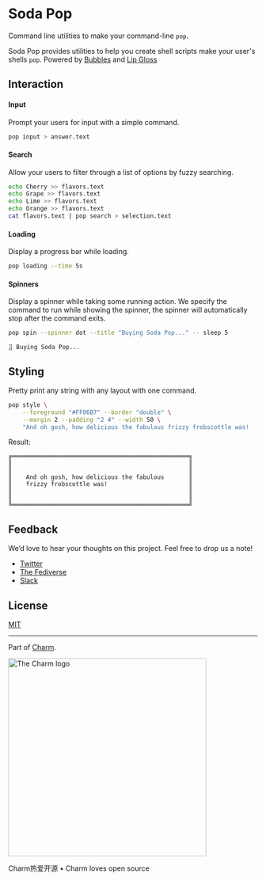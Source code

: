 # Soda Pop

Command line utilities to make your command-line `pop`.

Soda Pop provides utilities to help you create shell scripts make your user's
shells `pop`. Powered by [Bubbles](https://github.com/charmbracelet/bubbles)
and [Lip Gloss](https://github.com/charmbracelet/lipgloss)

## Interaction

#### Input
Prompt your users for input with a simple command.

```bash
pop input > answer.text
```

#### Search

Allow your users to filter through a list of options by fuzzy searching.

```bash
echo Cherry >> flavors.text
echo Grape >> flavors.text
echo Lime >> flavors.text
echo Orange >> flavors.text
cat flavors.text | pop search > selection.text
```

#### Loading

Display a progress bar while loading.

```bash
pop loading --time 5s
```

#### Spinners

Display a spinner while taking some running action. We specify the command to
run while showing the spinner, the spinner will automatically stop after the
command exits.

```bash
pop spin --spinner dot --title "Buying Soda Pop..." -- sleep 5
```

```
⣽ Buying Soda Pop...
```


## Styling

Pretty print any string with any layout with one command.

```bash
pop style \
    --foreground "#FF06B7" --border "double" \
    --margin 2 --padding "2 4" --width 50 \
    "And oh gosh, how delicious the fabulous frizzy frobscottle was!
```
                                                        
Result:

```
╔══════════════════════════════════════════════════╗
║                                                  ║
║                                                  ║
║    And oh gosh, how delicious the fabulous       ║
║    frizzy frobscottle was!                       ║
║                                                  ║
║                                                  ║
╚══════════════════════════════════════════════════╝
```

## Feedback

We’d love to hear your thoughts on this project. Feel free to drop us a note!

* [Twitter](https://twitter.com/charmcli)
* [The Fediverse](https://mastodon.technology/@charm)
* [Slack](https://charm.sh/slack)

## License

[MIT](https://github.com/charmbracelet/seashell/raw/main/LICENSE)

***

Part of [Charm](https://charm.sh).

<a href="https://charm.sh/"><img alt="The Charm logo" src="https://stuff.charm.sh/charm-badge.jpg" width="400"></a>

Charm热爱开源 • Charm loves open source
